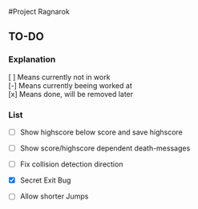#Project Ragnarok


## TO-DO

### Explanation
[ ] Means currently not in work  
[-] Means currently beeing worked at  
[x] Means done, will be removed later  

### List
- [ ] Show highscore below score and save highscore
- [ ] Show score/highscore dependent death-messages
- [ ] Fix collision detection direction
- [x] Secret Exit Bug
- [ ] Allow shorter Jumps


